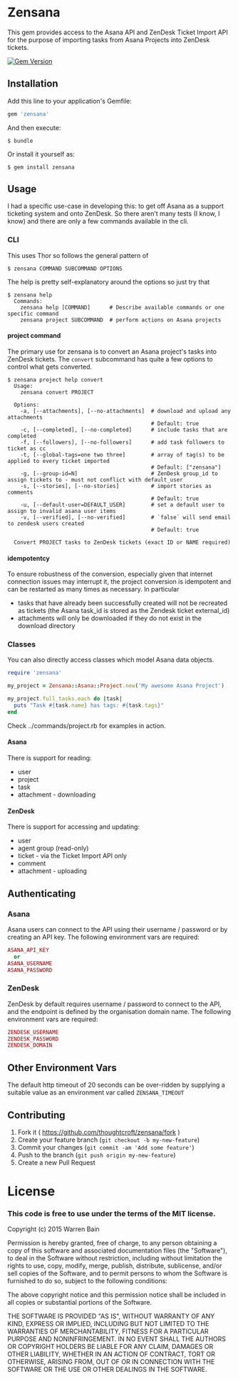 # Zensana

This gem provides access to the Asana API and ZenDesk Ticket Import API
for the purpose of importing tasks from Asana Projects into ZenDesk
tickets.

[![Gem Version](https://badge.fury.io/rb/zensana.svg)](http://badge.fury.io/rb/zensana)

## Installation

Add this line to your application's Gemfile:

```ruby
gem 'zensana'
```

And then execute:

    $ bundle

Or install it yourself as:

    $ gem install zensana

## Usage

I had a specific use-case in developing this: to get off Asana as a
support ticketing system and onto ZenDesk. So there aren't many tests
(I know, I know) and there are only a few commands available in the cli.

### CLI

This uses Thor so follows the general pattern of

    $ zensana COMMAND SUBCOMMAND OPTIONS

The help is pretty self-explanatory around the options so just try that

    $ zensana help
      Commands:
        zensana help [COMMAND]      # Describe available commands or one specific command
        zensana project SUBCOMMAND  # perform actions on Asana projects

#### project command

The primary use for zensana is to convert an Asana project's tasks into
ZenDesk tickets. The `convert` subcommand has quite a few options to
control what gets converted.

    $ zensana project help convert
      Usage:
        zensana convert PROJECT

      Options:
        -a, [--attachments], [--no-attachments]  # download and upload any attachments
                                                 # Default: true
        -c, [--completed], [--no-completed]      # include tasks that are completed
        -f, [--followers], [--no-followers]      # add task followers to ticket as cc
        -t, [--global-tags=one two three]        # array of tag(s) to be applied to every ticket imported
                                                 # Default: ["zensana"]
        -g, [--group-id=N]                       # ZenDesk group_id to assign tickets to - must not conflict with default_user
        -s, [--stories], [--no-stories]          # import stories as comments
                                                 # Default: true
        -u, [--default-user=DEFAULT_USER]        # set a default user to assign to invalid asana user items
        -v, [--verified], [--no-verified]        # `false` will send email to zendesk users created
                                                 # Default: true

      Convert PROJECT tasks to ZenDesk tickets (exact ID or NAME required)

#### idempotentcy

To ensure robustness of the conversion, especially given that internet
connection issues may interrupt it, the project conversion is idempotent
and can be restarted as many times as necessary. In particular

* tasks that have already been successfully created will not be
  recreated as tickets (the Asana task_id is stored as the Zendesk
  ticket external_id)
* attachments will only be downloaded if they do not exist in the
  download directory

### Classes

You can also directly access classes which model Asana data objects.

```ruby
require 'zensana'

my_project = Zensana::Asana::Project.new('My awesome Asana Project')

my_project.full_tasks.each do |task|
  puts "Task #{task.name} has tags: #{task.tags}"
end
```

Check ../commands/project.rb for examples in action.

#### Asana

There is support for reading:
* user
* project
* task
* attachment - downloading

#### ZenDesk

There is support for accessing and updating:
* user
* agent group (read-only)
* ticket - via the Ticket Import API only
* comment
* attachment - uploading

## Authenticating

### Asana

Asana users can connect to the API using their username / password or
by creating an API key. The following environment vars are required:

```ruby
ASANA_API_KEY
  or
ASANA_USERNAME
ASANA_PASSWORD
```

### ZenDesk

ZenDesk by default requires username / password to connect to the API,
and the endpoint is defined by the organisation domain name. The following
environment vars are required:

```ruby
ZENDESK_USERNAME
ZENDESK_PASSWORD
ZENDESK_DOMAIN
```

## Other Environment Vars

The default http timeout of 20 seconds can be over-ridden by supplying a
suitable value as an environment var called `ZENSANA_TIMEOUT`

## Contributing

1. Fork it ( https://github.com/thoughtcroft/zensana/fork )
2. Create your feature branch (`git checkout -b my-new-feature`)
3. Commit your changes (`git commit -am 'Add some feature'`)
4. Push to the branch (`git push origin my-new-feature`)
5. Create a new Pull Request

# License

### This code is free to use under the terms of the MIT license.

Copyright (c) 2015 Warren Bain

Permission is hereby granted, free of charge, to any person obtaining
a copy of this software and associated documentation files (the
"Software"), to deal in the Software without restriction, including
without limitation the rights to use, copy, modify, merge, publish,
distribute, sublicense, and/or sell copies of the Software, and to
permit persons to whom the Software is furnished to do so, subject to
the following conditions:

The above copyright notice and this permission notice shall be
included in all copies or substantial portions of the Software.

THE SOFTWARE IS PROVIDED "AS IS", WITHOUT WARRANTY OF ANY KIND,
EXPRESS OR IMPLIED, INCLUDING BUT NOT LIMITED TO THE WARRANTIES OF
MERCHANTABILITY, FITNESS FOR A PARTICULAR PURPOSE AND
NONINFRINGEMENT. IN NO EVENT SHALL THE AUTHORS OR COPYRIGHT HOLDERS BE
LIABLE FOR ANY CLAIM, DAMAGES OR OTHER LIABILITY, WHETHER IN AN ACTION
OF CONTRACT, TORT OR OTHERWISE, ARISING FROM, OUT OF OR IN CONNECTION
WITH THE SOFTWARE OR THE USE OR OTHER DEALINGS IN THE SOFTWARE.
